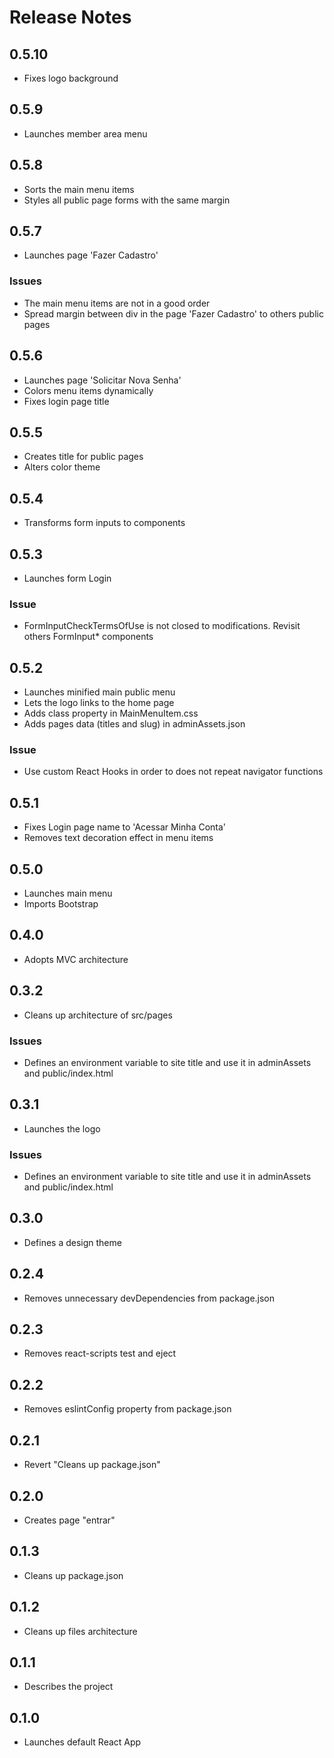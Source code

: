 # Release Notes

## 0.5.10
+ Fixes logo background

## 0.5.9
+ Launches member area menu

## 0.5.8
+ Sorts the main menu items
+ Styles all public page forms with the same margin

## 0.5.7
+ Launches page 'Fazer Cadastro'
### Issues
+ The main menu items are not in a good order
+ Spread margin between div in the page 'Fazer Cadastro' to others public pages

## 0.5.6
+ Launches page 'Solicitar Nova Senha'
+ Colors menu items dynamically
+ Fixes login page title

## 0.5.5
+ Creates title for public pages
+ Alters color theme

## 0.5.4
+ Transforms form inputs to components

## 0.5.3
+ Launches form Login
### Issue
+ FormInputCheckTermsOfUse is not closed to modifications. Revisit others FormInput* components

## 0.5.2
+ Launches minified main public menu
+ Lets the logo links to the home page
+ Adds class property in MainMenuItem.css 
+ Adds pages data (titles and slug) in adminAssets.json
### Issue
+ Use custom React Hooks in order to does not repeat navigator functions

## 0.5.1
+ Fixes Login page name to 'Acessar Minha Conta'
+ Removes text decoration effect in menu items

## 0.5.0
+ Launches main menu
+ Imports Bootstrap 

## 0.4.0
+ Adopts MVC architecture

## 0.3.2
+ Cleans up architecture of src/pages
### Issues
+ Defines an environment variable to site title and use it in adminAssets and public/index.html

## 0.3.1
+ Launches the logo
### Issues
+ Defines an environment variable to site title and use it in adminAssets and public/index.html

## 0.3.0
+ Defines a design theme

## 0.2.4
+ Removes unnecessary devDependencies from package.json

## 0.2.3
+ Removes react-scripts test and eject

## 0.2.2
+ Removes eslintConfig property from package.json

## 0.2.1
+ Revert "Cleans up package.json"

## 0.2.0
+ Creates page "entrar"

## 0.1.3
+ Cleans up package.json 

## 0.1.2
+ Cleans up files architecture

## 0.1.1
+ Describes the project

## 0.1.0
+ Launches default React App
